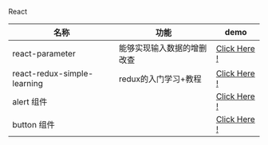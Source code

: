 React

名称|功能| demo
---|----|-----
react-parameter | 能够实现输入数据的增删改查|<a href="https://github.com/tuluxmu/react-components-parameter">Click Here ! </a>
react-redux-simple-learning | redux的入门学习+教程 | <a href="https://github.com/tuluxmu/react-redux-simple-learning">Click Here ! </a>
alert 组件||<a href="https://github.com/tuluxmu/react-private/blob/gh-pages/alert/index.jsx">Click Here ! </a>
button 组件||<a href="https://github.com/tuluxmu/react-private/blob/gh-pages/alert/index.jsx">Click Here ! </a>
